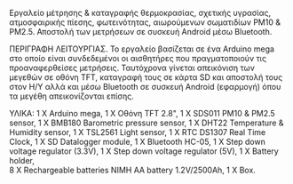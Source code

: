 
Εργαλείο μέτρησης & καταγραφής θερμοκρασίας, σχετικής υγρασίας, ατμοσφαιρικής πίεσης, φωτεινότητας, αιωρούμενων σωματιδίων ΡΜ10 & ΡΜ2.5.  Αποστολή των μετρήσεων σε συσκευή Android μέσω Bluetooth.

ΠΕΡΙΓΡΑΦΗ ΛΕΙΤΟΥΡΓΙΑΣ.
Το εργαλείο βασίζεται σε ένα Arduino mega στο οποίο είναι συνδεδεμένοι οι αισθητήρες που πραγματοποιούν τις προαναφερθείσες μετρήσεις. Ταυτόχρονα γίνεται απεικόνιση των μεγεθών σε οθόνη TFT, καταγραφή τους σε κάρτα SD και αποστολή τους στον Η/Υ αλλά και μέσω Bluetooth σε συσκευή Android (εφαρμογή) όπου τα μεγέθη απεικονίζονται επίσης.

ΥΛΙΚΑ: 
1 X Arduino mega, 
1 X Οθόνη TFT 2.8", 
1 X SDS011 PM10 & PM2.5 sensor, 
1 X BMB180 Barometric pressure sensor, 
1 X DHT22 Temperature & Humidity sensor, 
1 X TSL2561 Light sensor, 
1 X RTC DS1307 Real Time Clock, 
1 X SD Datalogger module, 
1 X Bluetooth HC-05, 
1 X Step down voltage regulator (3.3V), 
1 X Step down voltage regulator (5V), 
1 X Battery holder,  
8 X Rechargeable batteries NIMH AA battery 1.2V/2500Ah, 
1 X Box.
